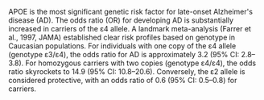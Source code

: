 APOE is the most significant genetic risk factor for late-onset Alzheimer's disease (AD). The odds ratio (OR) for developing AD is substantially increased in carriers of the ε4 allele. A landmark meta-analysis (Farrer et al., 1997, JAMA) established clear risk profiles based on genotype in Caucasian populations. For individuals with one copy of the ε4 allele (genotype ε3/ε4), the odds ratio for AD is approximately 3.2 (95% CI: 2.8–3.8). For homozygous carriers with two copies (genotype ε4/ε4), the odds ratio skyrockets to 14.9 (95% CI: 10.8–20.6). Conversely, the ε2 allele is considered protective, with an odds ratio of 0.6 (95% CI: 0.5–0.8) for carriers.